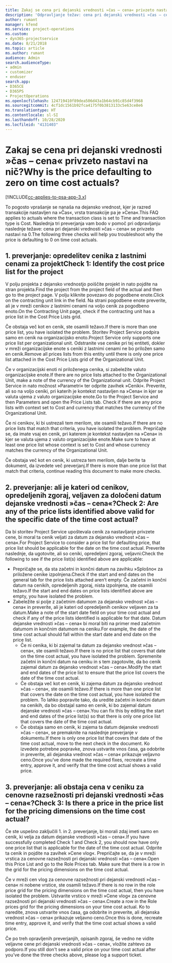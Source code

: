 ```yaml
---
title: Zakaj se cena pri dejanski vrednosti »čas – cena« privzeto nastavi na nič?
description: 'Odpravljanje težav: cena pri dejanski vrednosti »čas – cena« se privzeto nastavi na 0.'
author: rumant
manager: kfend
ms.service: project-operations
ms.custom:
- dyn365-projectservice
ms.date: 8/21/2018
ms.topic: article
ms.author: rumant
audience: Admin
search.audienceType:
- admin
- customizer
- enduser
search.app:
- D365CE
- D365PS
- ProjectOperations
ms.openlocfilehash: 124719410f89dea506d43a1b64cb91c85d4f3968
ms.sourcegitcommit: 4cf1dc1561b92fca4175f0b3813133c5e63ce8e6
ms.translationtype: HT
ms.contentlocale: sl-SI
ms.lasthandoff: 10/28/2020
ms.locfileid: "4131403"
---
```

# <a name="why-is-the-price-defaulting-to-zero-on-time-cost-actuals"></a><span data-ttu-id="75178-103">Zakaj se cena pri dejanski vrednosti »čas – cena« privzeto nastavi na nič?</span><span class="sxs-lookup"><span data-stu-id="75178-103">Why is the price defaulting to zero on time cost actuals?</span></span>

[!INCLUDE[cc-applies-to-psa-app-3.x](../includes/cc-applies-to-psa-app-3x.md)]

<span data-ttu-id="75178-104">To pogosto vprašanje se nanaša na dejansko vrednost, kjer je razred transakcije nastavljen na »Čas«, vrsta transakcije pa je »Cena«.</span><span class="sxs-lookup"><span data-stu-id="75178-104">This FAQ applies to actuals where the transaction class is set to Time and transaction type is Cost.</span></span> <span data-ttu-id="75178-105">Naslednja tri preverjanja vam bodo v pomoč pri odpravljanju naslednje težave: cena pri dejanski vrednosti »čas – cena« se privzeto nastavi na 0.</span><span class="sxs-lookup"><span data-stu-id="75178-105">The following three checks will help you troubleshoot why the price is defaulting to 0 on time cost actuals.</span></span>
 
## <a name="check-1-identify-the-cost-price-list-for-the-project"></a><span data-ttu-id="75178-106">1. preverjanje: opredelitev cenika z lastnimi cenami za projekt</span><span class="sxs-lookup"><span data-stu-id="75178-106">Check 1: Identify the cost price list for the project</span></span>

<span data-ttu-id="75178-107">V polju projekta z dejansko vrednostjo poiščite projekt in nato pojdite na stran projekta.</span><span class="sxs-lookup"><span data-stu-id="75178-107">Find the project from the project field of the actual and then go to the project page.</span></span> <span data-ttu-id="75178-108">V polju kliknite povezavo do pogodbene enote.</span><span class="sxs-lookup"><span data-stu-id="75178-108">Click on the contracting unit link in the field.</span></span> <span data-ttu-id="75178-109">Na strani pogodbene enote preverite, ali je v mreži cenikov z lastnimi cenami na voljo cenik za pogodbeno enoto.</span><span class="sxs-lookup"><span data-stu-id="75178-109">On the Contracting Unit page, check if the contracting unit has a price list in the Cost Price Lists grid.</span></span>

<span data-ttu-id="75178-110">Če obstaja več kot en cenik, ste osamili težavo.</span><span class="sxs-lookup"><span data-stu-id="75178-110">If there is more than one price list, you have isolated the problem.</span></span> <span data-ttu-id="75178-111">Storitev Project Service podpira samo en cenik na organizacijsko enoto.</span><span class="sxs-lookup"><span data-stu-id="75178-111">Project Service only supports one price list per organizational unit.</span></span> <span data-ttu-id="75178-112">Odstranite vse cenike pri tej entiteti, dokler v mreži organizacijske enote s ceniki z lastnimi cenami ne bo priložen samo en cenik.</span><span class="sxs-lookup"><span data-stu-id="75178-112">Remove all prices lists from this entity until there is only one price list attached in the Cost Price Lists grid of the Organizational Unit.</span></span>

<span data-ttu-id="75178-113">Če v organizacijski enoti ni priloženega cenika, si zabeležite valuto organizacijske enote.</span><span class="sxs-lookup"><span data-stu-id="75178-113">If there are no price lists attached to the Organizational Unit, make a note of the currency of the Organizational unit.</span></span> <span data-ttu-id="75178-114">Odprite Project Service in nato možnost »Parametri« ter odprite zavihek »Ceniki«. Preverite, ali so na voljo ceniki, pri katerih je kontekst nastavljen na »Cena« in kjer se valuta ujema z valuto organizacijske enote.</span><span class="sxs-lookup"><span data-stu-id="75178-114">Go to the Project Service and then Parameters and open the Price Lists tab. Check if there are any price lists with context set to Cost and currency that matches the currency of the Organizational Unit.</span></span>
 
<span data-ttu-id="75178-115">Če ni cenikov, ki bi ustrezali tem merilom, ste osamili težavo.</span><span class="sxs-lookup"><span data-stu-id="75178-115">If there are no price lists that match that criteria, you have isolated the problem.</span></span> <span data-ttu-id="75178-116">Prepričajte se, da imate vsaj en cenik, pri katerem je kontekst nastavljen na »Cena« in kjer se valuta ujema z valuto organizacijske enote.</span><span class="sxs-lookup"><span data-stu-id="75178-116">Make sure to have at least one price list whose context is set to Cost and whose currency matches the currency of the Organizational Unit.</span></span>

<span data-ttu-id="75178-117">Če obstaja več kot en cenik, ki ustreza tem merilom, dalje berite ta dokument, da izvedete več preverjanj.</span><span class="sxs-lookup"><span data-stu-id="75178-117">If there is more than one price list that match that criteria, continue reading this document to make more checks.</span></span>

## <a name="check-2-are-any-of-the-price-lists-identified-above-valid-for-the-specific-date-of-the-time-cost-actual"></a><span data-ttu-id="75178-118">2. preverjanje: ali je kateri od cenikov, opredeljenih zgoraj, veljaven za določeni datum dejanske vrednosti »čas – cena«?</span><span class="sxs-lookup"><span data-stu-id="75178-118">Check 2: Are any of the price lists identified above valid for the specific date of the time cost actual?</span></span>

<span data-ttu-id="75178-119">Da bi storitev Project Service upoštevala cenik za nastavljanje privzete cene, bi moral ta cenik veljati za datum za dejansko vrednost »čas – cena«.</span><span class="sxs-lookup"><span data-stu-id="75178-119">For Project Service to consider a price list for defaulting price, that price list should be applicable for the date on the time cost actual.</span></span> <span data-ttu-id="75178-120">Preverite naslednje, da ugotovite, ali so ceniki, opredeljeni zgoraj, veljavni:</span><span class="sxs-lookup"><span data-stu-id="75178-120">Check the following to see if the price list(s) identified above are applicable:</span></span>

- <span data-ttu-id="75178-121">Prepričajte se, da sta začetni in končni datum na zavihku »Splošno« za priložene cenike izpolnjena.</span><span class="sxs-lookup"><span data-stu-id="75178-121">Check if the start and end dates on the general tab for the price lists attached aren’t empty.</span></span> <span data-ttu-id="75178-122">Če začetni in končni datum na cenikih, opredeljenih zgoraj, nista izpolnjena, ste osamili težavo.</span><span class="sxs-lookup"><span data-stu-id="75178-122">If the start and end dates on price lists identified above are empty, you have isolated the problem.</span></span> 
- <span data-ttu-id="75178-123">Zabeležite si polje z začetnim datumom za dejansko vrednost »čas – cena« in preverite, ali je kateri od opredeljenih cenikov veljaven za ta datum.</span><span class="sxs-lookup"><span data-stu-id="75178-123">Make a note of the start date field on your time cost actual and check if any of the price lists identified is applicable for that date.</span></span> <span data-ttu-id="75178-124">Datum dejanske vrednosti »čas – cena« bi moral biti na primer med začetnim datumom in končnim datumom na ceniku.</span><span class="sxs-lookup"><span data-stu-id="75178-124">For example, the date of the time cost actual should fall within the start date and end date on the price list.</span></span> 
    - <span data-ttu-id="75178-125">Če ni cenika, ki bi zajemal ta datum za dejansko vrednost »čas – cena«, ste osamili težavo.</span><span class="sxs-lookup"><span data-stu-id="75178-125">If there is no price list that covers that date on the time cost actual, you have isolated the problem.</span></span> <span data-ttu-id="75178-126">Spremenite začetni in končni datum na ceniku in s tem zagotovite, da bo cenik zajemal datum za dejansko vrednost »čas – cena«.</span><span class="sxs-lookup"><span data-stu-id="75178-126">Modify the start and end dates of the price list to ensure that the price list covers the date of the time cost actual.</span></span> 
    - <span data-ttu-id="75178-127">Če obstaja več kot en cenik, ki zajema datum za dejansko vrednost »čas – cena«, ste osamili težavo.</span><span class="sxs-lookup"><span data-stu-id="75178-127">If there is more than one price list that covers the date on the time cost actual, you have isolated the problem.</span></span> <span data-ttu-id="75178-128">To lahko popravite tako, da uredite začetni in končni datum na cenikih, da bo obstajal samo en cenik, ki bo zajemal datum dejanske vrednosti »čas – cena«.</span><span class="sxs-lookup"><span data-stu-id="75178-128">You can fix this by editing the start and end dates of the price list(s) so that there is only one price list that covers the date of the time cost actual.</span></span> 
    - <span data-ttu-id="75178-129">Če obstaja samo en cenik, ki zajema ta datum dejanske vrednosti »čas – cena«, se premaknite na naslednje preverjanje v dokumentu.</span><span class="sxs-lookup"><span data-stu-id="75178-129">If there is only one price list that covers that date of the time cost actual, move to the next check in the document.</span></span>
<span data-ttu-id="75178-130">Ko izvedete potrebne popravke, znova ustvarite vnos časa, ga odobrite in preverite, ali dejanska vrednost »čas – cena« prikazuje veljavno ceno.</span><span class="sxs-lookup"><span data-stu-id="75178-130">Once you’ve done made the required fixes, recreate a time entry, approve it, and verify that the time cost actual shows a valid price.</span></span>

## <a name="check-3-is-there-a-price-in-the-price-list-for-the-pricing-dimensions-on-the-time-cost-actual"></a><span data-ttu-id="75178-131">3. preverjanje: ali obstaja cena v ceniku za cenovne razsežnosti pri dejanski vrednosti »čas – cena«?</span><span class="sxs-lookup"><span data-stu-id="75178-131">Check 3: Is there a price in the price list for the pricing dimensions on the time cost actual?</span></span>

<span data-ttu-id="75178-132">Če ste uspešno zaključili 1. in 2. preverjanje, bi morali zdaj imeti samo en cenik, ki velja za datum dejanske vrednosti »čas – cena«.</span><span class="sxs-lookup"><span data-stu-id="75178-132">If you have successfully completed Check 1 and Check 2, you should now have only one price list that is applicable for the date of the time cost actual.</span></span> <span data-ttu-id="75178-133">Odprite ta cenik in pojdite na zavihek »Cene vlog«. Prepričajte se, da je v mreži vrstica za cenovne razsežnosti pri dejanski vrednosti »čas – cena«.</span><span class="sxs-lookup"><span data-stu-id="75178-133">Open this Price List and go to the Role Prices tab. Make sure that there is a row in the grid for the pricing dimensions on the time cost actual.</span></span>

<span data-ttu-id="75178-134">Če v mreži cen vlog za cenovne razsežnosti pri dejanski vrednosti »čas – cena« ni nobene vrstice, ste osamili težavo.</span><span class="sxs-lookup"><span data-stu-id="75178-134">If there is no row in the role price grid for the pricing dimensions on the time cost actual, then you have isolated the problem.</span></span> <span data-ttu-id="75178-135">Ustvarite vrstico v mreži »Cene vlog« za cenovne razsežnosti pri dejanski vrednosti »čas – cena«.</span><span class="sxs-lookup"><span data-stu-id="75178-135">Create a row in the Role prices grid for the pricing dimensions on your time cost actual.</span></span> <span data-ttu-id="75178-136">Ko to naredite, znova ustvarite vnos časa, ga odobrite in preverite, ali dejanska vrednost »čas – cena« prikazuje veljavno ceno.</span><span class="sxs-lookup"><span data-stu-id="75178-136">Once this is done, recreate time entry, approve it, and verify that the time cost actual shows a valid price.</span></span>
 
<span data-ttu-id="75178-137">Če po treh opravljenih preverjanjih, opisanih zgoraj, še vedno ne vidite veljavne cene pri dejanski vrednosti »čas – cena«, vložite zahtevo za podporo.</span><span class="sxs-lookup"><span data-stu-id="75178-137">If you still don't see a valid price on your time cost actual after you’ve done the three checks above, please log a support ticket.</span></span>



